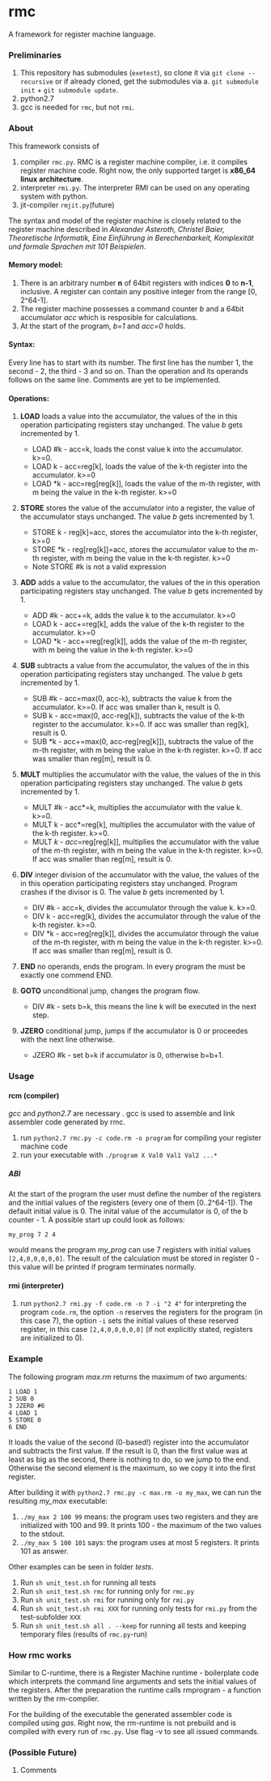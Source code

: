 # rmc

A framework for register machine language.

### Preliminaries

  1. This repository has submodules (`exetest`), so clone it via `git clone --recursive` or if already cloned, get the submodules via a. `git submodule init` + `git submodule update`.
  2. python2.7
  3. gcc is needed for `rmc`, but not `rmi`.

### About

This framework consists of
   1. compiler `rmc.py`. RMC is a register machine compiler, i.e. it compiles register machine code. Right now, the only supported target is **x86_64 linux architecture**.
   2. interpreter `rmi.py`. The interpreter RMI can be used on any operating system with python. 
   3. jit-compiler `rmjit.py`(future)

The syntax and model of the register machine is closely related to the register machine described in *Alexander Asteroth, Christel Baier, Theoretische Informatik, Eine Einführung in Berechenbarkeit, Komplexität
und formale Sprachen mit 101 Beispielen*.

#### Memory model:
   1. There is an arbitrary number **n** of 64bit registers with indices **0** to **n-1**, inclusive. A register can contain any positive integer from the range [0, 2^64-1].
   2. The register machine possesses a command counter *b* and a 64bit accumulator *acc* which is resposible for calculations.
   3. At the start of the program, *b=1* and *acc=0* holds.
   
#### Syntax:
   Every line has to start with its number. The first line has the number 1, the second - 2, the third - 3 and so on. Than the operation and its operands follows on the same line.
   Comments are yet to be implemented.
   
#### Operations:

1. **LOAD** loads a value into the accumulator, the values of the in this operation participating registers stay unchanged. The value *b* gets incremented by 1.
    * LOAD #k - acc=k, loads the const value k into the accumulator. k>=0. 
    * LOAD k  - acc=reg[k], loads the value of the k-th register into the accumulator. k>=0
    * LOAD *k - acc=reg[reg[k]], loads the value of the m-th register, with m being the value in the k-th register. k>=0

2. **STORE** stores the value of the accumulator into a register, the value of the accumulator stays unchanged.  The value *b* gets incremented by 1.
    * STORE k - reg[k]=acc, stores the accumulator into the k-th register, k>=0
    * STORE *k - reg[reg[k]]=acc, stores the accumulator value to the m-th register, with m being the value in the k-th register. k>=0
    * Note STORE #k is not a valid expression
3. **ADD** adds a value to the accumulator, the values of the in this operation participating registers stay unchanged. The value *b* gets incremented by 1.
    * ADD #k  - acc+=k, adds the value k to the accumulator. k>=0
    * LOAD k  - acc+=reg[k], adds the value of the k-th register to the accumulator. k>=0
    * LOAD *k - acc+=reg[reg[k]], adds the value of the m-th register, with m being the value in the k-th register. k>=0
4. **SUB** subtracts a value from the accumulator, the values of the in this operation participating registers stay unchanged. The value *b* gets incremented by 1.
    * SUB #k  - acc=max(0, acc-k), subtracts the value k from the accumulator. k>=0. If acc was smaller than k, result is 0.
    * SUB k  - acc=max(0, acc-reg[k]), subtracts the value of the k-th register to the accumulator. k>=0. If acc was smaller than reg[k], result is 0.
    * SUB *k - acc+=max(0, acc-reg[reg[k]]), subtracts the value of the m-th register, with m being the value in the k-th register. k>=0. If acc was smaller than reg[m], result is 0.   
5. **MULT** multiplies the accumulator with the value, the values of the in this operation participating registers stay unchanged. The value *b* gets incremented by 1.
    * MULT #k  - acc*=k, multiplies the accumulator with the value k. k>=0. 
    * MULT k  - acc*=reg[k], multiplies the accumulator with the value of the k-th register. k>=0.
    * MULT *k - acc*=reg[reg[k]], multiplies the accumulator with the value of the m-th register, with m being the value in the k-th register. k>=0. If acc was smaller than reg[m], result is 0.     
6. **DIV** integer division of the accumulator with the value, the values of the in this operation participating registers stay unchanged. Program crashes if the divisor is 0. The value *b* gets incremented by 1.
    * DIV #k  - acc\=k, divides the accumulator through the value k. k>=0. 
    * DIV k  - acc\=reg[k], divides the accumulator through the value of the k-th register. k>=0.
    * DIV *k - acc\=reg[reg[k]], divides the accumulator through the value of the m-th register, with m being the value in the k-th register. k>=0. If acc was smaller than reg[m], result is 0.
7. **END**  no operands, ends the program. In every program the must be exactly one commend END.
8. **GOTO** unconditional jump, changes the program flow.
    * DIV #k - sets b=k, this means the line k will be executed in the next step.
9. **JZERO** conditional jump, jumps if the accumulator is 0 or proceedes with the next line otherwise.
    * JZERO #k -  set b=k if accumulator is 0, otherwise b=b+1.
     
### Usage 

#### rcm (compiler)

*gcc* and *python2.7* are necessary . gcc is used to assemble and link assembler code generated by rmc. 

   1. run `python2.7 rmc.py -c code.rm -o program` for compiling your register machine code
   2. run your executable with `./program X Val0 Val1 Val2 ...*`

##### ABI
   At the start of the program the user must define the number of the registers and the initial values of the registers (every one of them [0..2^64-1]). The default initial value is 0. The inital value of the accumulator is 0, of the b counter - 1.
   A possible start up could look as follows:
   
    my_prog 7 2 4
   
   would means the program *my_prog* can use 7 registers with initial values `[2,4,0,0,0,0,0]`.
   The result of the calculation must be stored in register 0 - this value will be printed if program terminates normally.


#### rmi (interpreter)

  1. run `python2.7 rmi.py -f code.rm -n 7 -i "2 4"` for interpreting the program `code.rm`, the option `-n` reserves the registers for the program (in this case 7), the option `-i` sets the initial values of these reserved register, in this case `[2,4,0,0,0,0,0]` (if not explicitly stated, registers are initialized to 0).
   
### Example

The following program *max.rm* returns the maximum of two arguments:

    1 LOAD 1
    2 SUB 0
    3 JZERO #6
    4 LOAD 1
    5 STORE 0
    6 END

It loads the value of the second (0-based!) register into the accumulator and subtracts the first value. If the result is 0, than the first value was at least as big as the second, there is nothing to do, so we jump to the end. Otherwise the second element is the maximum, so we copy it into the first register.

After building it with `python2.7 rmc.py -c max.rm -o my_max`, we can run the resulting *my_max* executable:
   1. `./my_max 2 100 99` means: the program uses two registers and they are initialized with 100 and 99. It prints 100 - the maximum of the two values to the stdout.
   2. `./my_max 5 100 101` says: the program uses at most 5 registers. It prints 101 as answer.
    
Other examples can be seen in folder *tests*. 
   1. Run `sh unit_test.sh` for running all tests
   2. Run `sh unit_test.sh rmc` for running only for `rmc.py`
   3. Run `sh unit_test.sh rmi` for running only for `rmi.py`
   4. Run `sh unit_test.sh rmi XXX` for running only tests for `rmi.py` from the test-subfolder `XXX` 
   5. Run `sh unit_test.sh all . --keep` for running all tests and keeping temporary files (results of `rmc.py`-run)
 
### How rmc works    
Similar to C-runtime, there is a Register Machine runtime - boilerplate code which interprets the command line arguments and sets the initial values of the registers. After the preparation the runtime calls rmprogram - a function written by the rm-compiler. 

For the building of the executable the generated assembler code is compiled using *gas*. Right now, the rm-runtime is not prebuild and is compiled with every run of `rmc.py`. Use flag -v to see all issued commands.

### (Possible Future)

   1. Comments

